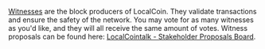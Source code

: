 [Witnesses](introduction/witness) are the block producers of LocalCoin. They validate transactions and ensure the safety of the network. You may vote for as many witnesses as you'd like, and they will all receive the same amount of votes. Witness proposals can be found here: [LocalCointalk - Stakeholder Proposals Board](https://bocalcointalk.org/index.php/board,75.0.html).
